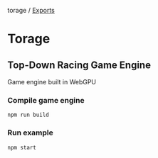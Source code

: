 torage / [Exports](modules.md)

# Torage
## Top-Down Racing Game Engine

Game engine built in WebGPU

### Compile game engine
```
npm run build
```

### Run example
```
npm start
```
